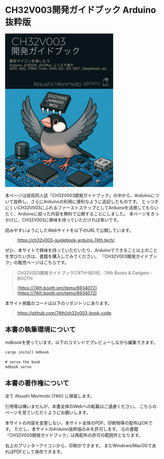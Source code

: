# CH32V003開発ガイドブック Arduino抜粋版

<img src="./src/ebook.png" width="70%" />

本ページは技術同人誌『CH32V003開発ガイドブック』の中から、Arduinoについて抜粋し、さらにArduinoの利用に便利なように追記したものです。
とっつきにくいCH32V003にふれるファーストステップとしてArduinoを活用してもらいたく、Arduinoに絞った内容を無料で公開することにしました。
本ページをきっかけに、CH32V003に興味を持っていただければ幸いです。

読みやすいようにしたWebサイトを以下のURLで公開しています。

> https://ch32v003-guidebook-arduino.74th.tech/

ぜひ、本サイトで興味を持っていただいたり、Arduinoでできること以上のことを学びたい方は、書籍を購入してみてください。
『CH32V003開発ガイドブック』の販売ページはこちらです。

> CH32V003開発ガイドブック[74TH-B018] - 74th Books & Gadgets - BOOTH
>
> [https://74th.booth.pm/items/6934072](https://74th.booth.pm/items/6934072)

本サイト掲載のコードは以下のリポジトリにあります。

> https://github.com/74th/ch32v003-book-code

## 本書の執筆環境について

mdbookを使っています。以下のコマンドでプレビューしながら編集できます。

```
cargo install mdbook

# serve the book
mdbook serve
```

## 本書の著作権について

全て Atsushi Morimoto (74th) に帰属します。

引用等は構いませんが、本書全体のWebへの転載はご遠慮ください。
こちらのページを見ていただくようにお願いします。

本サイトの内容を変更しない、本サイト全体のPDF、印刷物等の配布はOKです。
ただし、本サイトのArduino抜粋版のみを許可します。
元の書籍『CH32V003開発ガイドブック』は再配布の許可の範囲外となります。

右上のプリンターアイコンから、印刷ができます。
またWindows/MacOSであればPDFとして保存できます。

